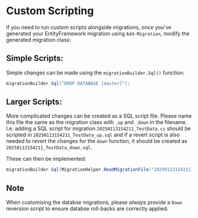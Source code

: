 ﻿# Custom Scripting
If you need to run custom scripts alongside migrations, once you've generated your EntityFramework migration using
`Add-Migration`, modify the generated migration class:

## Simple Scripts:
Simple changes can be made using the `migrationBuilder.Sql()` function:

```c# 
migrationBuilder.Sql("DROP DATABASE [master]");
```

## Larger Scripts:
More complicated changes can be created as a SQL script file. Please name this file the same as the migration class
with `_up` and `_down` in the filename. I.e. adding a SQL script for migration `20250113154211_TestData.cs` should 
be scripted in `20250113154211_TestData_up.sql` and if a revert script is also needed to revert the changes for the 
`down` function, it should be created as `20250113154211_TestData_down.sql`.

These can then be implemented:

```c#
migrationBuilder.Sql(MigrationHelper.ReadMigrationFile("20250113154211_TestData_up.sql"))
```

## Note
When customising the databse migrations, please _always_ provide a `Down` reversion script to ensure databse roll-backs
are correctly applied.